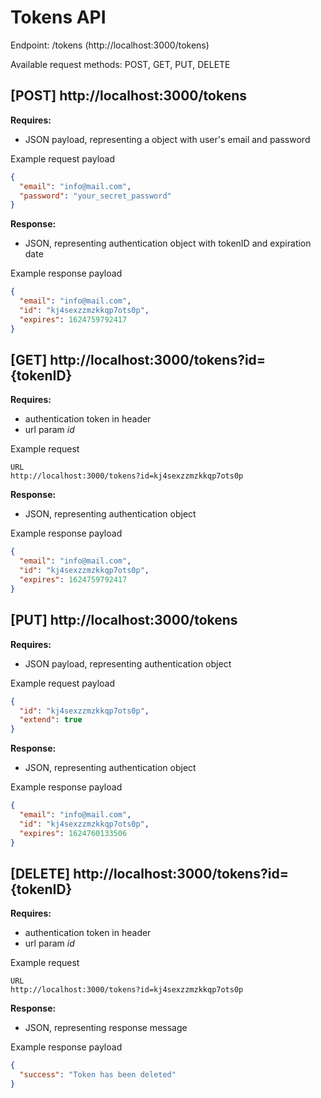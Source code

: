 # Tokens API

Endpoint: /tokens (http://localhost:3000/tokens)

Available request methods: POST, GET, PUT, DELETE

## [POST] http://localhost:3000/tokens

**Requires:**

- JSON payload, representing a object with user's email and password

Example request payload

```json
{
  "email": "info@mail.com",
  "password": "your_secret_password"
}
```

**Response:**

- JSON, representing authentication object with tokenID and expiration date

Example response payload

```json
{
  "email": "info@mail.com",
  "id": "kj4sexzzmzkkqp7ots0p",
  "expires": 1624759792417
}
```

## [GET] http://localhost:3000/tokens?id={tokenID}

**Requires:**

- authentication token in header
- url param _id_

Example request

```
URL
http://localhost:3000/tokens?id=kj4sexzzmzkkqp7ots0p
```

**Response:**

- JSON, representing authentication object

Example response payload

```json
{
  "email": "info@mail.com",
  "id": "kj4sexzzmzkkqp7ots0p",
  "expires": 1624759792417
}
```

## [PUT] http://localhost:3000/tokens

**Requires:**

- JSON payload, representing authentication object

Example request payload

```json
{
  "id": "kj4sexzzmzkkqp7ots0p",
  "extend": true
}
```

**Response:**

- JSON, representing authentication object

Example response payload

```json
{
  "email": "info@mail.com",
  "id": "kj4sexzzmzkkqp7ots0p",
  "expires": 1624760133506
}
```

## [DELETE] http://localhost:3000/tokens?id={tokenID}

**Requires:**

- authentication token in header
- url param _id_

Example request

```
URL
http://localhost:3000/tokens?id=kj4sexzzmzkkqp7ots0p
```

**Response:**

- JSON, representing response message

Example response payload

```json
{
  "success": "Token has been deleted"
}
```

